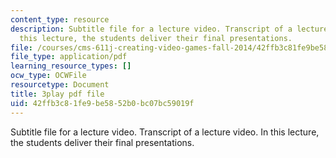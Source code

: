 ```yaml
---
content_type: resource
description: Subtitle file for a lecture video. Transcript of a lecture video. In
  this lecture, the students deliver their final presentations.
file: /courses/cms-611j-creating-video-games-fall-2014/42ffb3c81fe9be5852b0bc07bc59019f_sKolTx6sxUo.pdf
file_type: application/pdf
learning_resource_types: []
ocw_type: OCWFile
resourcetype: Document
title: 3play pdf file
uid: 42ffb3c8-1fe9-be58-52b0-bc07bc59019f
---
```

Subtitle file for a lecture video. Transcript of a lecture video. In this lecture, the students deliver their final presentations.